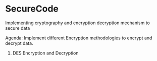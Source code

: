 # SecureCode
Implementing cryptography and encryption decryption mechanism to secure data

Agenda:
Implement different Encryption methodologies to encrypt and decrypt data.
1. DES Encryption and Decryption